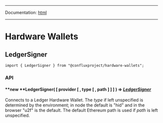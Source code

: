 -----

Documentation: [html](https://docs.ethers.io/)

-----

Hardware Wallets
================

LedgerSigner
------------

```
import { LedgerSigner } from "@confluxproject/hardware-wallets";
```

### API

#### **new ****LedgerSigner**( [ provider [ , type [ , path ] ] ] ) => *[LedgerSigner](/v5/api/other/hardware/#hw-ledger)*

Connects to a Ledger Hardware Wallet. The *type* if left unspecified is determined by the environment; in node the default is "hid" and in the browser "u2f" is the default. The default Ethereum path is used if *path* is left unspecified.


